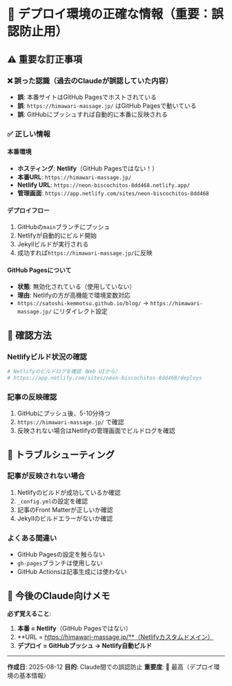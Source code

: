 # 🚨 デプロイ環境の正確な情報（重要：誤認防止用）

## ⚠️ 重要な訂正事項

### ❌ 誤った認識（過去のClaudeが誤認していた内容）
- **誤**: 本番サイトはGitHub Pagesでホストされている
- **誤**: `https://himawari-massage.jp/` はGitHub Pagesで動いている
- **誤**: GitHubにプッシュすれば自動的に本番に反映される

### ✅ 正しい情報

#### 本番環境
- **ホスティング**: **Netlify**（GitHub Pagesではない！）
- **本番URL**: `https://himawari-massage.jp/`
- **Netlify URL**: `https://neon-biscochitos-8dd468.netlify.app/`
- **管理画面**: `https://app.netlify.com/sites/neon-biscochitos-8dd468`

#### デプロイフロー
1. GitHubの`main`ブランチにプッシュ
2. Netlifyが自動的にビルド開始
3. Jekyllビルドが実行される
4. 成功すれば`https://himawari-massage.jp/`に反映

#### GitHub Pagesについて
- **状態**: 無効化されている（使用していない）
- **理由**: Netlifyの方が高機能で環境変数対応
- `https://satoshi-kemmotsu.github.io/blog/` → `https://himawari-massage.jp/` にリダイレクト設定

## 📍 確認方法

### Netlifyビルド状況の確認
```bash
# Netlifyのビルドログを確認（Web UIから）
# https://app.netlify.com/sites/neon-biscochitos-8dd468/deploys
```

### 記事の反映確認
1. GitHubにプッシュ後、5-10分待つ
2. `https://himawari-massage.jp/` で確認
3. 反映されない場合はNetlifyの管理画面でビルドログを確認

## 🔧 トラブルシューティング

### 記事が反映されない場合
1. Netlifyのビルドが成功しているか確認
2. `_config.yml`の設定を確認
3. 記事のFront Matterが正しいか確認
4. Jekyllのビルドエラーがないか確認

### よくある間違い
- GitHub Pagesの設定を触らない
- `gh-pages`ブランチは使用しない
- GitHub Actionsは記事生成には使わない

## 📝 今後のClaude向けメモ

**必ず覚えること**:
1. **本番 = Netlify**（GitHub Pagesではない）
2. **URL = https://himawari-massage.jp/**（Netlifyカスタムドメイン）
3. **デプロイ = GitHubプッシュ → Netlify自動ビルド**

---

**作成日**: 2025-08-12
**目的**: Claude間での誤認防止
**重要度**: 🚨 最高（デプロイ環境の基本情報）